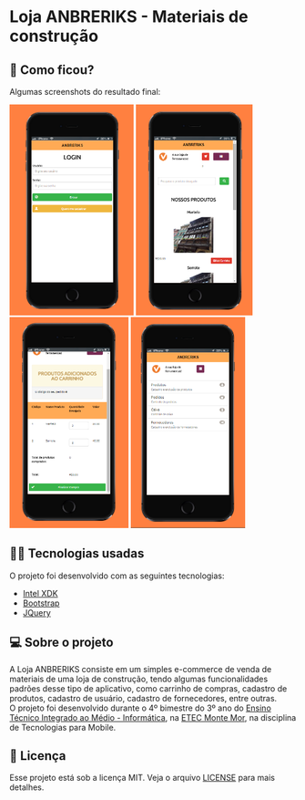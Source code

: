 # Loja ANBRERIKS - Materiais de construção

## :eyes: Como ficou?

Algumas screenshots do resultado final:

<img src="/projectImages/tela-login.png" width="auto" height="370px"></img>
<img src="/projectImages/tela-compras.png" width="auto" height="370px"></img>
<img src="/projectImages/tela-carrinho.png" width="auto" height="370px"></img>
<img src="/projectImages/tela-painel.png" width="auto" height="370px"></img>

## :man_technologist: Tecnologias usadas

O projeto foi desenvolvido com as seguintes tecnologias:
- [Intel XDK](https://software.intel.com/en-us/articles/intel-xdk)
- [Bootstrap](https://getbootstrap.com)
- [JQuery](https://jquery.com)

## :computer: Sobre o projeto

A Loja ANBRERIKS consiste em um simples e-commerce de venda de materiais de uma loja de construção, tendo algumas funcionalidades padrões desse tipo de aplicativo, como carrinho de compras, cadastro de produtos, cadastro de usuário, cadastro de fornecedores, entre outras. 
<br/>
O projeto foi desenvolvido durante o 4º bimestre do 3º ano do [Ensino Técnico Integrado ao Médio - Informática](http://www.etecmontemor.com.br//index.php/course/show/9), na [ETEC Monte Mor](http://www.etecmontemor.com.br), na disciplina de Tecnologias para Mobile.


## :memo: Licença

Esse projeto está sob a licença MIT. Veja o arquivo [LICENSE](LICENSE.md) para mais detalhes.
